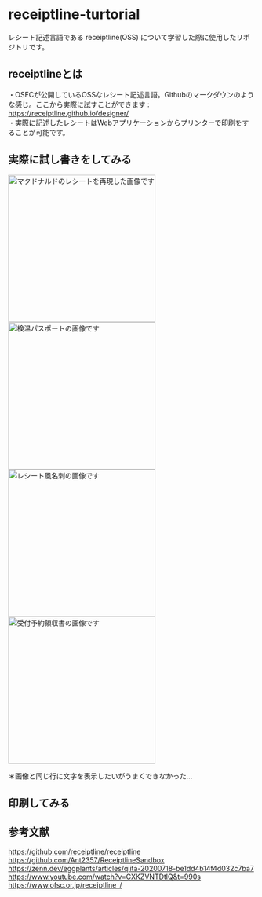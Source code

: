 # receiptline-turtorial
レシート記述言語である receiptline(OSS) について学習した際に使用したリポジトリです。
## receiptlineとは
・OSFCが公開しているOSSなレシート記述言語。Githubのマークダウンのような感じ。ここから実際に試すことができます : https://receiptline.github.io/designer/  
・実際に記述したレシートはWebアプリケーションからプリンターで印刷をすることが可能です。

## 実際に試し書きをしてみる

<img src="" alt="マクドナルドのレシートを再現した画像です" width="300px">  
<img src="" alt="検温パスポートの画像です"  width="300px">   
<img src="" alt="レシート風名刺の画像です"  width="300px">  
<img src="" alt="受付予約領収書の画像です"  width="300px">  

＊画像と同じ行に文字を表示したいがうまくできなかった...

## 印刷してみる

## 参考文献
https://github.com/receiptline/receiptline  
https://github.com/Ant2357/ReceiptlineSandbox  
https://zenn.dev/eggplants/articles/qiita-20200718-be1dd4b14f4d032c7ba7  
https://www.youtube.com/watch?v=CXKZVNTDtlQ&t=990s  
https://www.ofsc.or.jp/receiptline_/
